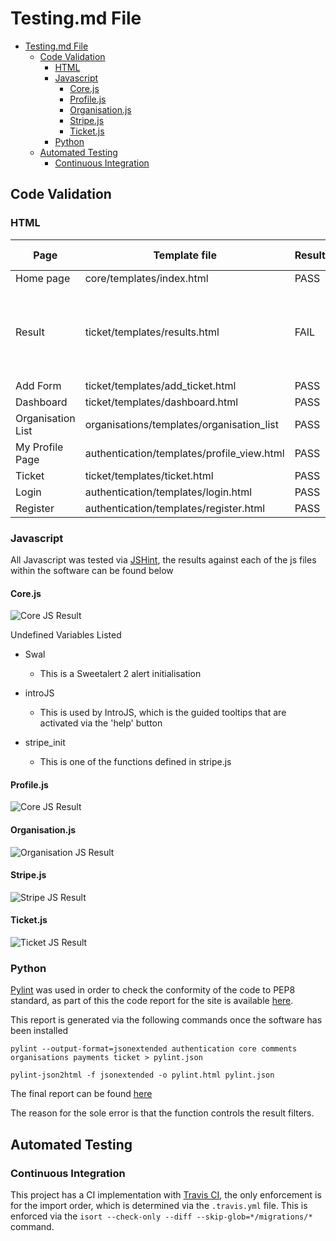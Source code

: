 # Testing.md File

- [Testing.md File](#testingmd-file)
  - [Code Validation](#code-validation)
    - [HTML](#html)
    - [Javascript](#javascript)
      - [Core.js](#corejs)
      - [Profile.js](#profilejs)
      - [Organisation.js](#organisationjs)
      - [Stripe.js](#stripejs)
      - [Ticket.js](#ticketjs)
    - [Python](#python)
  - [Automated Testing](#automated-testing)
    - [Continuous Integration](#continuous-integration)

## Code Validation

### HTML

| Page              | Template file                              | Result | Confirmation link (If PASS) | Notes                                        |
|-------------------|--------------------------------------------|--------|-----------------------------|----------------------------------------------|
| Home page         | core/templates/index.html                  | PASS   |                             |                                              |
| Result            | ticket/templates/results.html              | FAIL   |                             | Fails due to how crispy forms renders labels |
| Add Form          | ticket/templates/add_ticket.html           | PASS   |                             |                                              |
| Dashboard         | ticket/templates/dashboard.html            | PASS   |                             |                                              |
| Organisation List | organisations/templates/organisation_list  | PASS   |                             |                                              |
| My Profile Page   | authentication/templates/profile_view.html | PASS   |                             |                                              |
| Ticket            | ticket/templates/ticket.html               | PASS   |                             |                                              |
| Login             | authentication/templates/login.html        | PASS   |                             |                                              |
| Register          | authentication/templates/register.html     | PASS   |                             |                                              |

### Javascript

All Javascript was tested via [JSHint](https://jshint.com/docs/), the results against each of the js files within the software can be found below

#### Core.js

![Core JS Result](/documentationImages/corejs_result.png)

Undefined Variables Listed

- Swal
  - This is a Sweetalert 2 alert initialisation

- introJS
  - This is used by IntroJS, which is the guided tooltips that are activated via the 'help' button
  
- stripe_init
  - This is one of the functions defined in stripe.js

#### Profile.js

![Core JS Result](/documentationImages/corejs_result.png)

#### Organisation.js

![Organisation JS Result](/documentationImages/organisationjs_result.png)

#### Stripe.js

![Stripe JS Result](/documentationImages/stripejs_result.png)

#### Ticket.js

![Ticket JS Result](/documentationImages/ticketjs_result.png)

### Python

[Pylint](https://www.pylint.org/) was used in order to check the conformity of the code to PEP8 standard, as part of this the code report for the site is available [here](pylint.html).

This report is generated via the following commands once the software has been installed

`pylint --output-format=jsonextended authentication core comments organisations payments ticket > pylint.json`

`pylint-json2html -f jsonextended -o pylint.html pylint.json`

The final report can be found [here](pylint.html)

The reason for the sole error is that the function controls the result filters.

## Automated Testing

### Continuous Integration

This project has a CI implementation with [Travis CI](https://travis-ci.com/), the only enforcement is for the import order, which is determined via the `.travis.yml` file. This is enforced via the `isort --check-only --diff --skip-glob=*/migrations/*` command.
